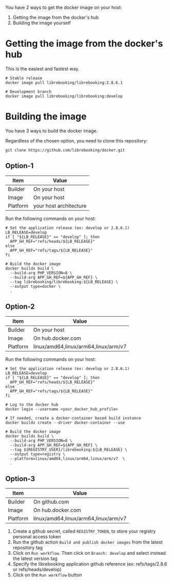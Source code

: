 You have 2 ways to get the docker image on your host:
1. Getting the image from the docker's hub
1. Building the image yourself

# Getting the image from the docker's hub

This is the easiest and fastest way.
```
# Stable release
docker image pull librebooking/librebooking:2.8.6.1

# Development branch
docker image pull librebooking/librebooking:develop
```

# Building the image

You have 3 ways to build the docker image.

Regardless of the chosen option, you need to clone this repository:
```
git clone https://github.com/librebooking/docker.git
```

## Option-1

| Item | Value |
| --- | --- |
| Builder | On your host |
| Image | On your host |
| Platform | your host architecture |

Run the following commands on your host:
   ```
   # Set the application release (ex: develop or 2.8.6.1)
   LB_RELEASE=develop
   if [ "${LB_RELEASE}" == "develop" ]; then
     APP_GH_REF="refs/heads/${LB_RELEASE}"
   else
     APP_GH_REF="refs/tags/${LB_RELEASE}"
   fi

   # Build the docker image
   docker buildx build \
     --build-arg PHP_VERSION=8 \
     --build-arg APP_GH_REF=${APP_GH_REF} \
     --tag librebooking/librebooking:${LB_RELEASE} \
     --output type=docker \
     .
   ```

## Option-2

| Item | Value |
| --- | --- |
| Builder | On your host |
| Image | On hub.docker.com |
| Platform | linux/amd64,linux/arm64,linux/arm/v7 |

Run the following commands on your host:
   ```
   # Set the application release (ex: develop or 2.8.6.1)
   LB_RELEASE=develop
   if [ "${LB_RELEASE}" == "develop" ]; then
     APP_GH_REF="refs/heads/${LB_RELEASE}"
   else
     APP_GH_REF="refs/tags/${LB_RELEASE}"
   fi

   # Log to the docker hub
   docker login --username <your_docker_hub_profile>

   # If needed, create a docker-container based build instance
   docker buildx create --driver docker-container --use

   # Build the docker image
   docker buildx build \
     --build-arg PHP_VERSION=8 \
     --build-arg APP_GH_REF=${APP_GH_REF} \
     --tag ${REGISTRY_USER}/librebooking:${LB_RELEASE} \
     --output type=registry \
     --platform=linux/amd64,linux/arm64,linux/arm/v7  \
     .
   ```

## Option-3

| Item | Value |
| --- | --- |
| Builder | On github.com |
| Image | On hub.docker.com |
| Platform | linux/amd64,linux/arm64,linux/arm/v7 |

1. Create a github secret, called `REGISTRY_TOKEN`, to store your registry personal access token
1. Run the github action `Build and publish docker images` from the latest repository tag
1. Click on `Run workflow`. Then click on `Branch: develop` and select instead the latest version tag
1. Specify the librebooking application github reference (ex: refs/tags/2.8.6 or refs/heads/develop)
1. Click on the `Run workflow` button
